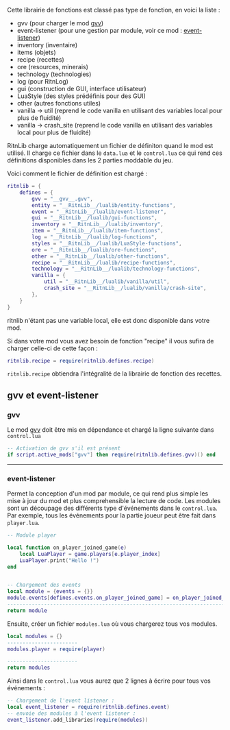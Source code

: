 Cette librairie de fonctions est classé pas type de fonction, en voici la liste :

* gvv (pour charger le mod [gvv](https://mods.factorio.com/mod/gvv))
* event-listener (pour une gestion par module, voir ce mod : [event-listener](https://mods.factorio.com/mod/event-listener))
* inventory (inventaire)
* items (objets)
* recipe (recettes)
* ore (resources, minerais)
* technology (technologies)
* log (pour RitnLog)
* gui (construction de GUI, interface utilisateur)
* LuaStyle (des styles prédéfinis pour des GUI)
* other (autres fonctions utiles)
* vanilla -> util (reprend le code vanilla en utilisant des variables local pour plus de fluidité)
* vanilla -> crash_site (reprend le code vanilla en utilisant des variables local pour plus de fluidité)

RitnLib charge automatiquement un fichier de définiton quand le mod est utilisé. Il charge ce fichier dans le ``data.lua`` et le ``control.lua`` ce qui rend ces définitions disponibles dans les 2 parties moddable du jeu.

Voici comment le fichier de définition est chargé :

```lua
ritnlib = {
    defines = {
        gvv = "__gvv__.gvv",
        entity = "__RitnLib__/lualib/entity-functions",
        event = "__RitnLib__/lualib/event-listener",
        gui = "__RitnLib__/lualib/gui-functions",
        inventory = "__RitnLib__/lualib/inventory",
        item = "__RitnLib__/lualib/item-functions",
        log = "__RitnLib__/lualib/log-functions",
        styles = "__RitnLib__/lualib/LuaStyle-functions",
        ore = "__RitnLib__/lualib/ore-functions",
        other = "__RitnLib__/lualib/other-functions",
        recipe = "__RitnLib__/lualib/recipe-functions",
        technology = "__RitnLib__/lualib/technology-functions",
        vanilla = {
            util = "__RitnLib__/lualib/vanilla/util",
            crash_site = "__RitnLib__/lualib/vanilla/crash-site",
        },
    }
}
```
ritnlib n'étant pas une variable local, elle est donc disponible dans votre mod.

Si dans votre mod vous avez besoin de fonction "recipe" il vous sufira de charger celle-ci de cette façon :
```lua
ritnlib.recipe = require(ritnlib.defines.recipe)
```

``ritnlib.recipe`` obtiendra l'intégralité de la librairie de fonction des recettes.

## gvv et event-listener

### gvv
Le mod [gvv](https://mods.factorio.com/mod/gvv) doit être mis en dépendance et chargé la ligne suivante dans ``control.lua``
```lua
-- Activation de gvv s'il est présent
if script.active_mods["gvv"] then require(ritnlib.defines.gvv)() end
```
---
### event-listener
Permet la conception d'un mod par module, ce qui rend plus simple les mise à jour du mod et plus comprehensible la lecture de code.
Les modules sont un découpage des différents type d'événements dans le ``control.lua``.
Par exemple, tous les événements pour la partie joueur peut être fait dans ``player.lua``.

```lua
-- Module player

local function on_player_joined_game(e)
    local LuaPlayer = game.players[e.player_index]
    LuaPlayer.print("Hello !")
end


-- Chargement des events
local module = {events = {}}
module.events[defines.events.on_player_joined_game] = on_player_joined_game
-------------------------------------------------------------------------
return module
```

Ensuite, créer un fichier ``modules.lua`` où vous chargerez tous vos modules.
```lua
local modules = {}
-----------------------
modules.player = require(player)

-----------------------
return modules
```

Ainsi dans le ``control.lua`` vous aurez que 2 lignes à écrire pour tous vos événements :
```lua
-- Chargement de l'event listener :
local event_listener = require(ritnlib.defines.event)
-- envoie des modules à l'event listener :
event_listener.add_libraries(require(modules))
```

